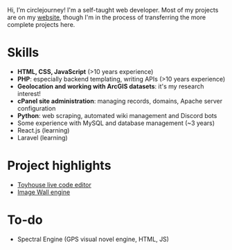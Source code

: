 Hi, I’m circlejourney! I'm a self-taught web developer. Most of my projects are on my [website](https://circlejourney.net/interactive), though I'm in the process of transferring the more complete projects here.

# Skills
- **HTML, CSS, JavaScript** (>10 years experience)
- **PHP**: especially backend templating, writing APIs (>10 years experience)
- **Geolocation and working with ArcGIS datasets**: it's my research interest!
- **cPanel site administration**: managing records, domains, Apache server configuration
- **Python**: web scraping, automated wiki management and Discord bots
- Some experience with MySQL and database management (~3 years)
- React.js (learning)
- Laravel (learning)

# Project highlights
- [Toyhouse live code editor](https://github.com/circlejourney/theditor)
- [Image Wall engine](https://github.com/circlejourney/imagewall)

# To-do
- Spectral Engine (GPS visual novel engine, HTML, JS)
